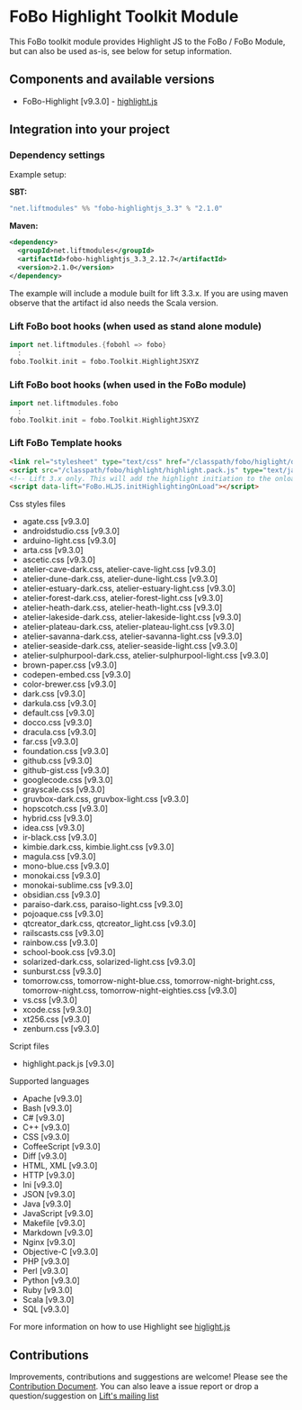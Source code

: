 # FoBo Highlight Toolkit Module

This FoBo toolkit module provides Highlight JS to the FoBo / FoBo Module, 
but can also be used as-is, see below for setup information. 

## Components and available versions 

- FoBo-Highlight [v9.3.0] - [highlight.js](https://highlightjs.org/) 

## Integration into your project 

### Dependency settings

Example setup:

**SBT:**
```scala
"net.liftmodules" %% "fobo-highlightjs_3.3" % "2.1.0"
```
**Maven:**
```xml
<dependency>
  <groupId>net.liftmodules</groupId>
  <artifactId>fobo-highlightjs_3.3_2.12.7</artifactId>
  <version>2.1.0</version>
</dependency>
```
The example will include a module built for lift 3.3.x. 
If you are using maven observe that the artifact id also needs the Scala version.

### Lift FoBo boot hooks (when used as stand alone module)
```scala
import net.liftmodules.{fobohl => fobo}
  :
fobo.Toolkit.init = fobo.Toolkit.HighlightJSXYZ    
```
### Lift FoBo boot hooks (when used in the FoBo module)
```scala
import net.liftmodules.fobo 
  :
fobo.Toolkit.init = fobo.Toolkit.HighlightJSXYZ 
```
### Lift FoBo Template hooks

```html
<link rel="stylesheet" type="text/css" href="/classpath/fobo/higlight/default.css">
<script src="/classpath/fobo/highlight/highlight.pack.js" type="text/javascript"></script>
<!-- Lift 3.x only. This will add the highlight initiation to the onload section of lifts page script-->
<script data-lift="FoBo.HLJS.initHighlightingOnLoad"></script>
```

Css styles files

- agate.css [v9.3.0]
- androidstudio.css [v9.3.0]
- arduino-light.css [v9.3.0]
- arta.css [v9.3.0]
- ascetic.css [v9.3.0]
- atelier-cave-dark.css, atelier-cave-light.css [v9.3.0]
- atelier-dune-dark.css, atelier-dune-light.css [v9.3.0]
- atelier-estuary-dark.css, atelier-estuary-light.css [v9.3.0]
- atelier-forest-dark.css, atelier-forest-light.css [v9.3.0]
- atelier-heath-dark.css, atelier-heath-light.css [v9.3.0]
- atelier-lakeside-dark.css, atelier-lakeside-light.css [v9.3.0]
- atelier-plateau-dark.css, atelier-plateau-light.css [v9.3.0]
- atelier-savanna-dark.css, atelier-savanna-light.css [v9.3.0]
- atelier-seaside-dark.css, atelier-seaside-light.css [v9.3.0]
- atelier-sulphurpool-dark.css, atelier-sulphurpool-light.css [v9.3.0]
- brown-paper.css [v9.3.0]
- codepen-embed.css [v9.3.0]
- color-brewer.css [v9.3.0]
- dark.css [v9.3.0]
- darkula.css [v9.3.0]
- default.css [v9.3.0]
- docco.css [v9.3.0]
- dracula.css [v9.3.0]
- far.css [v9.3.0]
- foundation.css [v9.3.0]
- github.css [v9.3.0]
- github-gist.css [v9.3.0]
- googlecode.css [v9.3.0]
- grayscale.css [v9.3.0]
- gruvbox-dark.css, gruvbox-light.css [v9.3.0]
- hopscotch.css [v9.3.0]
- hybrid.css [v9.3.0]
- idea.css [v9.3.0]
- ir-black.css [v9.3.0]
- kimbie.dark.css, kimbie.light.css [v9.3.0]
- magula.css [v9.3.0]
- mono-blue.css [v9.3.0]
- monokai.css [v9.3.0]
- monokai-sublime.css [v9.3.0]
- obsidian.css [v9.3.0]
- paraiso-dark.css, paraiso-light.css [v9.3.0]
- pojoaque.css [v9.3.0]
- qtcreator_dark.css, qtcreator_light.css [v9.3.0]
- railscasts.css [v9.3.0]
- rainbow.css [v9.3.0]
- school-book.css [v9.3.0]
- solarized-dark.css, solarized-light.css [v9.3.0]
- sunburst.css [v9.3.0]
- tomorrow.css, tomorrow-night-blue.css, tomorrow-night-bright.css, tomorrow-night.css, tomorrow-night-eighties.css [v9.3.0]
- vs.css [v9.3.0]
- xcode.css [v9.3.0]
- xt256.css [v9.3.0]
- zenburn.css [v9.3.0]

Script files

- highlight.pack.js [v9.3.0]

Supported languages

- Apache [v9.3.0]
- Bash [v9.3.0]
- C# [v9.3.0]
- C++ [v9.3.0]
- CSS [v9.3.0]
- CoffeeScript [v9.3.0]
- Diff [v9.3.0]
- HTML, XML [v9.3.0]
- HTTP [v9.3.0]
- Ini [v9.3.0]
- JSON [v9.3.0]
- Java [v9.3.0]
- JavaScript [v9.3.0]
- Makefile [v9.3.0]
- Markdown [v9.3.0]
- Nginx [v9.3.0]
- Objective-C [v9.3.0]
- PHP [v9.3.0]
- Perl [v9.3.0]
- Python [v9.3.0]
- Ruby [v9.3.0]
- Scala [v9.3.0]
- SQL [v9.3.0]


For more information on how to use Highlight see [higlight.js](https://highlightjs.org/)


## Contributions

Improvements, contributions and suggestions are welcome! 
Please see the [Contribution Document](https://github.com/karma4u101/FoBo/blob/master/CONTRIBUTING.md). 
You can also leave a issue report or drop a question/suggestion on [Lift's mailing list](http://groups.google.com/group/liftweb/) 
